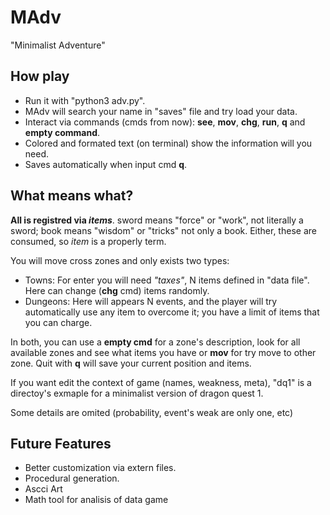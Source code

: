 # MAdv
"Minimalist Adventure"

## How play
* Run it with "python3 adv.py".
* MAdv will search your name in "saves" file and try load your data.
* Interact via commands (cmds from now): __see__, __mov__, __chg__, __run__, __q__ and __empty command__.
* Colored and formated text (on terminal) show the information will you need.
* Saves automatically when input cmd __q__.

## What means what?
__All is registred via _items___. sword means "force" or "work", not literally a sword; book means "wisdom" or "tricks" not only a book. Either, these are consumed, so _item_ is a properly term.

You will move cross zones and only exists two types:
- Towns: For enter you will need _"taxes"_, N items defined in "data file". Here can change (__chg__ cmd) items randomly.
- Dungeons: Here will appears N events, and the player will try automatically use any item to overcome it; you have a limit of items that you can charge.

 In both, you can use a __empty cmd__ for a zone's description, look for all available zones and see what items you have or __mov__ for try move to other zone. Quit with __q__ will save your current position and items.

If you want edit the context of game (names, weakness, meta), "dq1" is a directoy's exmaple for a minimalist version of dragon quest 1.

Some details are omited (probability, event's weak are only one, etc)

## Future Features
- Better customization via extern files.
- Procedural generation.
- Ascci Art
- Math tool for analisis of data game